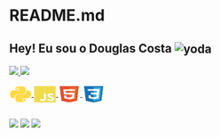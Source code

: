 # README.md
## Hey! Eu sou o Douglas Costa <img align="center" alt="yoda" height="60" width="80" src="https://gfycat.com/smoothvigilantbumblebee">
<a href="https://github.com/costa-douglas">
  <img height="180em" src="https://github-readme-stats-eight-theta.vercel.app/api?username=costa-douglas&show_icons=true&theme=dracula&include_all_commits=true&count_private=true"/>
  <img height="180em" src="https://github-readme-stats-eight-theta.vercel.app/api/top-langs/?username=costa-douglas&layout=compact&langs_count=8&theme=dracula"/>
<div>
<div style="display: inline_block"><br>
  <img align="center" alt="Doug-Py" height="30" width="40" src="https://raw.githubusercontent.com/devicons/devicon/master/icons/python/python-plain.svg"> 
  <img align="center" alt="Doug-Js" height="30" width="40" src="https://raw.githubusercontent.com/devicons/devicon/master/icons/javascript/javascript-plain.svg">
  <img align="center" alt="Doug-HTML" height="30" width="40" src="https://raw.githubusercontent.com/devicons/devicon/master/icons/html5/html5-original.svg">
  <img align="center" alt="Doug-CSS" height="30" width="40" src="https://raw.githubusercontent.com/devicons/devicon/master/icons/css3/css3-original.svg">
</div>
  
  ##
  
  <div>
  <a href = "mailto: costa.dev25@gmail.com"><img src="https://img.shields.io/badge/-Gmail-%23EA4335?style=for-the-badge&logo=gmail&logoColor=white" target="_blank"></a>
  <a href="https://www.linkedin.com/in/costa-douglas/" target="_blank"><img src="https://img.shields.io/badge/-LinkedIn-%230077B5?style=for-the-badge&logo=linkedin&logoColor=white" target="_blank"></a>
  <a href="https://www.instagram.com/_doougz/" target="_blank"><img src="https://img.shields.io/badge/-Instagram-%23E4405F?style=for-the-badge&logo=instagram&logoColor=white" target="_blank"></a>
</div>
